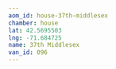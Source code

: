 ```yaml
---
aom_id: house-37th-middlesex
chamber: house
lat: 42.5695503
lng: -71.684725
name: 37th Middlesex
van_id: 096
---
```

